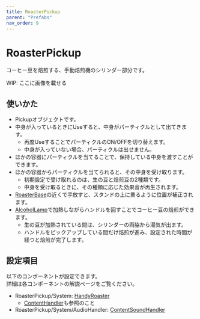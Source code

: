 ```yaml
---
title: RoasterPickup
parent: "Prefabs"
nav_order: 9
---
```


# RoasterPickup

コーヒー豆を焙煎する、手動焙煎機のシリンダー部分です。

WIP: ここに画像を載せる


## 使いかた

- Pickupオブジェクトです。
- 中身が入っているときにUseすると、中身がパーティクルとして出てきます。
  - 再度UseすることでパーティクルのON/OFFを切り替えます。
  - 中身が入っていない場合、パーティクルは出せません。
- ほかの容器にパーティクルを当てることで、保持している中身を渡すことができます。
- ほかの容器からパーティクルを当てられると、その中身を受け取ります。
  - 初期設定で受け取れるのは、生の豆と焙煎豆の2種類です。
  - 中身を受け取るときに、その種類に応じた効果音が再生されます。
- [RoasterBase]の近くで手放すと、スタンドの上に乗るように位置が補正されます。
- [AlcoholLamp]で加熱しながらハンドルを回すことでコーヒー豆の焙煎ができます。
  - 生の豆が加熱されている間は、シリンダーの両脇から湯気が出ます。
  - ハンドルをピックアップしている間だけ焙煎が進み、設定された時間が経つと焙煎が完了します。


## 設定項目

以下のコンポーネントが設定できます。  
詳細は各コンポーネントの解説ページをご覧ください。

- RoasterPickup/System: [HandyRoaster]
  - [ContentHandler]も参照のこと
- RoasterPickup/System/AudioHandler: [ContentSoundHandler]



[RoasterBase]: /docs/prefabs/RoasterBase
[AlcoholLamp]: /docs/prefabs/AlcoholLamp
[HandyRoaster]: /docs/udon/HandyRoaster
[ContentHandler]: /docs/udon/ContentHandler
[ContentSoundHandler]: /docs/udon/ContentSoundHandler

